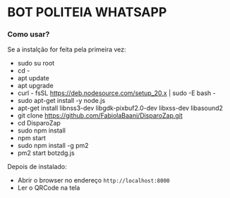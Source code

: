 # BOT POLITEIA WHATSAPP

### Como usar?

Se a instalção for feita pela primeira vez:

- sudo su root
- cd -
- apt update
- apt upgrade
- curl - fsSL https://deb.nodesource.com/setup_20.x | sudo -E bash -
- sudo apt-get install -y node.js
- apt-get install libnss3-dev libgdk-pixbuf2.0-dev libxss-dev libasound2
- git clone https://github.com/FabiolaBaani/DisparoZap.git
- cd DisparoZap
- sudo npm install
- npm start
- sudo npm install -g pm2
- pm2 start botzdg.js

Depois de instalado:

- Abrir o browser no endereço `http://localhost:8000`
- Ler o QRCode na tela
